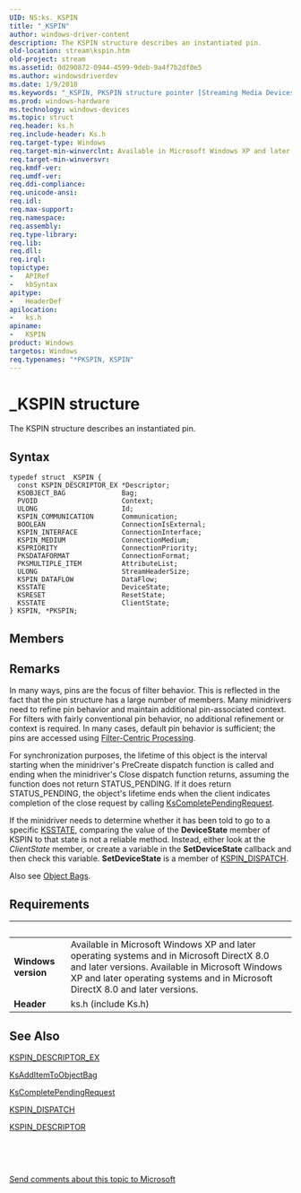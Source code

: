 ```yaml
---
UID: NS:ks._KSPIN
title: "_KSPIN"
author: windows-driver-content
description: The KSPIN structure describes an instantiated pin.
old-location: stream\kspin.htm
old-project: stream
ms.assetid: 0d290872-0944-4599-9deb-9a4f7b2df0e5
ms.author: windowsdriverdev
ms.date: 1/9/2018
ms.keywords: "_KSPIN, PKSPIN structure pointer [Streaming Media Devices], ks/PKSPIN, avstruct_9453feff-ba40-4f54-bdb6-07f4f31548aa.xml, PKSPIN, stream.kspin, ks/KSPIN, *PKSPIN, KSPIN, KSPIN structure [Streaming Media Devices]"
ms.prod: windows-hardware
ms.technology: windows-devices
ms.topic: struct
req.header: ks.h
req.include-header: Ks.h
req.target-type: Windows
req.target-min-winverclnt: Available in Microsoft Windows XP and later operating systems and in Microsoft DirectX 8.0 and later versions.
req.target-min-winversvr: 
req.kmdf-ver: 
req.umdf-ver: 
req.ddi-compliance: 
req.unicode-ansi: 
req.idl: 
req.max-support: 
req.namespace: 
req.assembly: 
req.type-library: 
req.lib: 
req.dll: 
req.irql: 
topictype:
-	APIRef
-	kbSyntax
apitype:
-	HeaderDef
apilocation:
-	ks.h
apiname:
-	KSPIN
product: Windows
targetos: Windows
req.typenames: "*PKSPIN, KSPIN"
---
```


# _KSPIN structure
The KSPIN structure describes an instantiated pin.

## Syntax
````
typedef struct _KSPIN {
  const KSPIN_DESCRIPTOR_EX *Descriptor;
  KSOBJECT_BAG              Bag;
  PVOID                     Context;
  ULONG                     Id;
  KSPIN_COMMUNICATION       Communication;
  BOOLEAN                   ConnectionIsExternal;
  KSPIN_INTERFACE           ConnectionInterface;
  KSPIN_MEDIUM              ConnectionMedium;
  KSPRIORITY                ConnectionPriority;
  PKSDATAFORMAT             ConnectionFormat;
  PKSMULTIPLE_ITEM          AttributeList;
  ULONG                     StreamHeaderSize;
  KSPIN_DATAFLOW            DataFlow;
  KSSTATE                   DeviceState;
  KSRESET                   ResetState;
  KSSTATE                   ClientState;
} KSPIN, *PKSPIN;
````

## Members


## Remarks
In many ways, pins are the focus of filter behavior. This is reflected in the fact that the pin structure has a large number of members. Many minidrivers need to refine pin behavior and maintain additional pin-associated context. For filters with fairly conventional pin behavior, no additional refinement or context is required. In many cases, default pin behavior is sufficient; the pins are accessed using <a href="https://msdn.microsoft.com/e56c5102-7ea6-4687-ae5e-1550db9500f0">Filter-Centric Processing</a>.

For synchronization purposes, the lifetime of this object is the interval starting when the minidriver's PreCreate dispatch function is called and ending when the minidriver's Close dispatch function returns, assuming the function does not return STATUS_PENDING. If it does return STATUS_PENDING, the object's lifetime ends when the client indicates completion of the close request by calling <a href="..\ks\nf-ks-kscompletependingrequest.md">KsCompletePendingRequest</a>.

If the minidriver needs to determine whether it has been told to go to a specific <a href="..\ks\ne-ks-pksstate.md">KSSTATE</a>, comparing the value of the <b>DeviceState</b> member of KSPIN to that state is not a reliable method. Instead, either look at the <i>ClientState</i> member, or create a variable in the <b>SetDeviceState</b> callback and then check this variable. <b>SetDeviceState</b> is a member of <a href="..\ks\ns-ks-_kspin_dispatch.md">KSPIN_DISPATCH</a>.

Also see <a href="https://msdn.microsoft.com/b7ee5756-1c79-4ead-9999-d13be9a0d3d9">Object Bags</a>.

## Requirements
| &nbsp; | &nbsp; |
| ---- |:---- |
| **Windows version** | Available in Microsoft Windows XP and later operating systems and in Microsoft DirectX 8.0 and later versions. Available in Microsoft Windows XP and later operating systems and in Microsoft DirectX 8.0 and later versions. |
| **Header** | ks.h (include Ks.h) |

## See Also

<a href="..\ks\ns-ks-_kspin_descriptor_ex.md">KSPIN_DESCRIPTOR_EX</a>

<a href="..\ks\nf-ks-ksadditemtoobjectbag.md">KsAddItemToObjectBag</a>

<a href="..\ks\nf-ks-kscompletependingrequest.md">KsCompletePendingRequest</a>

<a href="..\ks\ns-ks-_kspin_dispatch.md">KSPIN_DISPATCH</a>

<a href="..\ks\ns-ks-kspin_descriptor.md">KSPIN_DESCRIPTOR</a>

 

 

<a href="mailto:wsddocfb@microsoft.com?subject=Documentation%20feedback [stream\stream]:%20KSPIN structure%20 RELEASE:%20(1/9/2018)&amp;body=%0A%0APRIVACY STATEMENT%0A%0AWe use your feedback to improve the documentation. We don't use your email address for any other purpose, and we'll remove your email address from our system after the issue that you're reporting is fixed. While we're working to fix this issue, we might send you an email message to ask for more info. Later, we might also send you an email message to let you know that we've addressed your feedback.%0A%0AFor more info about Microsoft's privacy policy, see http://privacy.microsoft.com/en-us/default.aspx." title="Send comments about this topic to Microsoft">Send comments about this topic to Microsoft</a>